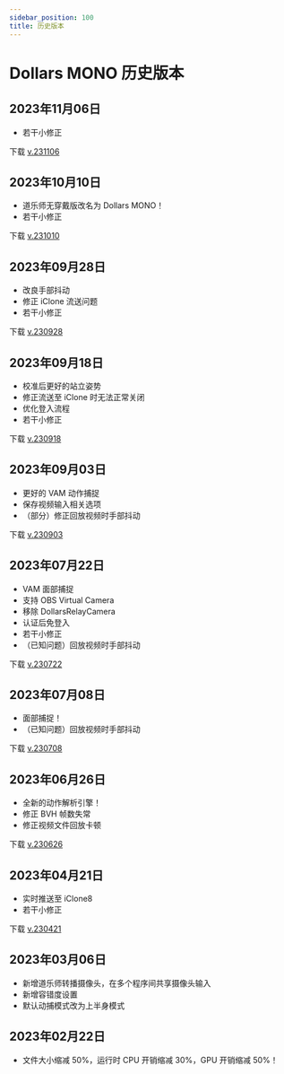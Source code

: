 ```yaml
---
sidebar_position: 100
title: 历史版本
---	
```


# Dollars MONO 历史版本

## 2023年11月06日
- 若干小修正 

下载 [v.231106](https://kilimanjaro.sunnyview.tech/Dollars_MONO_231106.zip)

## 2023年10月10日
- 道乐师无穿戴版改名为 Dollars MONO！
- 若干小修正 

下载 [v.231010](https://kilimanjaro.sunnyview.tech/Dollars_MONO_231010.zip)

## 2023年09月28日
- 改良手部抖动
- 修正 iClone 流送问题
- 若干小修正 

下载 [v.230928](https://kilimanjaro.sunnyview.tech/Dollars_Markerless_230928.zip)


## 2023年09月18日
- 校准后更好的站立姿势
- 修正流送至 iClone 时无法正常关闭
- 优化登入流程
- 若干小修正

下载 [v.230918](https://kilimanjaro.sunnyview.tech/Dollars_Markerless_230918.zip)

## 2023年09月03日
- 更好的 VAM 动作捕捉
- 保存视频输入相关选项
- （部分）修正回放视频时手部抖动 

下载 [v.230903](https://kilimanjaro.sunnyview.tech/Dollars_Markerless_230903.zip)
 

## 2023年07月22日
- VAM 面部捕捉
- 支持 OBS Virtual Camera
- 移除 DollarsRelayCamera
- 认证后免登入
- 若干小修正
- （已知问题）回放视频时手部抖动

下载 [v.230722](https://kilimanjaro.sunnyview.tech/Dollars_Markerless_230722.zip)

## 2023年07月08日
- 面部捕捉！
- （已知问题）回放视频时手部抖动

下载 [v.230708](https://kilimanjaro.sunnyview.tech/Dollars_Markerless_230708.zip)


## 2023年06月26日
- 全新的动作解析引擎！
- 修正 BVH 帧数失常
- 修正视频文件回放卡顿

下载 [v.230626](https://kilimanjaro.sunnyview.tech/Dollars_Markerless_230626.zip)

## 2023年04月21日
- 实时推送至 iClone8
- 若干小修正

下载 [v.230421](https://kilimanjaro.sunnyview.tech/Dollars_Markerless_230421.zip)


## 2023年03月06日
- 新增道乐师转播摄像头，在多个程序间共享摄像头输入
- 新增容错度设置
- 默认动捕模式改为上半身模式
 

## 2023年02月22日
- 文件大小缩减 50%，运行时 CPU 开销缩减 30%，GPU 开销缩减 50%！